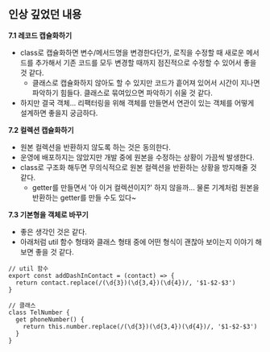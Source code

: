 ## 인상 깊었던 내용

**7.1 레코드 캡슐화하기**
- class로 캡슐화하면 변수/메서드명을 변경한다던가, 로직을 수정할 때 새로운 메서드를 추가해서 기존 코드를 모두 변경할 때까지 점진적으로 수정할 수 있어서 좋을 것 같다.
  - 클래스로 캡슐화하지 않아도 할 수 있지만 코드가 흩어져 있어서 시간이 지나면 파악하기 힘들다. 클래스로 묶여있으면 파악하기 쉬울 것 같다.
- 하지만 결국 객체… 리팩터링을 위해 객체를 만들면서 연관이 있는 객체를 어떻게 설계하면 좋을지 궁금하다.

**7.2 컬렉션 캡슐화하기**
- 원본 컬렉션을 반환하지 않도록 하는 것은 동의한다.
- 운영에 배포하지는 않았지만 개발 중에 원본을 수정하는 상황이 가끔씩 발생한다.
- class로 구조화 해두면 무의식적으로 원본 컬렉션을 반환하는 상황을 방지해줄 것 같다.
  - getter를 만들면서 '아 이거 컬렉션이지?' 하지 않을까... 물론 기계처럼 원본을 반환하는 getter를 만들 수도 있다~

**7.3 기본형을 객체로 바꾸기**
- 좋은 생각인 것은 같다.
- 아래처럼 util 함수 형태와 클래스 형태 중에 어떤 형식이 괜찮아 보이는지 이야기 해보면 좋을 것 같다.
```
// util 함수
export const addDashInContact = (contact) => {
  return contact.replace(/(\d{3})(\d{3,4})(\d{4})/, '$1-$2-$3')
}

// 클래스
class TelNumber {
  get phoneNumber() {
    return this.number.replace(/(\d{3})(\d{3,4})(\d{4})/, '$1-$2-$3')
  }
}
```
